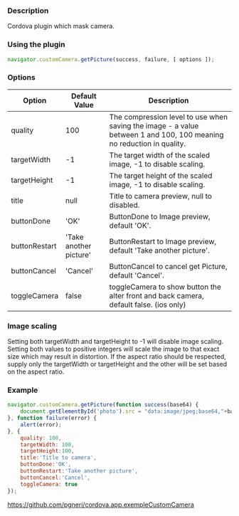 ### Description

Cordova plugin which mask camera.

### Using the plugin

```js
navigator.customCamera.getPicture(success, failure, [ options ]);
```

### Options

|         Option       | Default Value |        Description        |
|----------------------|---------------|---------------------------|
| quality | 100 | The compression level to use when saving the image - a value between 1 and 100, 100 meaning no reduction in quality. |
| targetWidth | -1 | The target width of the scaled image, -1 to disable scaling. |
| targetHeight | -1 | The target height of the scaled image, -1 to disable scaling.  |
|title | null | Title to camera preview, null to disabled.  |
|buttonDone | 'OK' | ButtonDone to Image preview, default 'OK'. |
|buttonRestart | 'Take another picture' | ButtonRestart to Image preview, default 'Take another picture'. |
|buttonCancel | 'Cancel' | ButtonCancel to cancel get Picture, default 'Cancel'. |
|toggleCamera | false | toggleCamera to show button the alter front and back camera, default false. (ios only) |

### Image scaling

Setting both targetWidth and targetHeight to -1 will disable image scaling. Setting both values to positive integers will scale the image to that exact size which may result in distortion. If the aspect ratio should be respected, supply only the targetWidth or targetHeight and the other will be set based on the aspect ratio.

### Example

```js
navigator.customCamera.getPicture(function success(base64) {
    document.getElementById('photo').src = "data:image/jpeg;base64,"+base64;
}, function failure(error) {
    alert(error);
}, {
    quality: 100,
    targetWidth: 100,
    targetHeight:100,
    title:'Title to camera',
    buttonDone:'OK',
    buttonRestart:'Take another picture',
    buttonCancel:'Cancel',
    toggleCamera: true
});
```

https://github.com/pgneri/cordova.app.exempleCustomCamera
